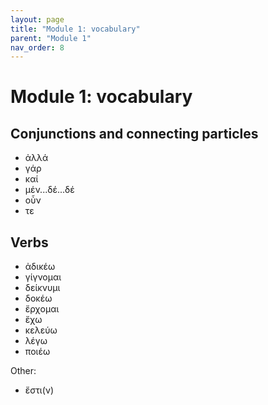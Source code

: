 ```yaml
---
layout: page
title: "Module 1: vocabulary"
parent: "Module 1"
nav_order: 8
---
```


# Module 1: vocabulary


## Conjunctions and connecting particles

- ἀλλά
- γάρ
- καί
- μέν...δέ...δέ
- οὖν
- τε

## Verbs

- ἀδικέω
- γίγνομαι
- δείκνυμι
- δοκέω
- ἔρχομαι
- ἔχω
- κελεύω
- λέγω
- ποιέω




Other:

- ἔστι(ν) 
